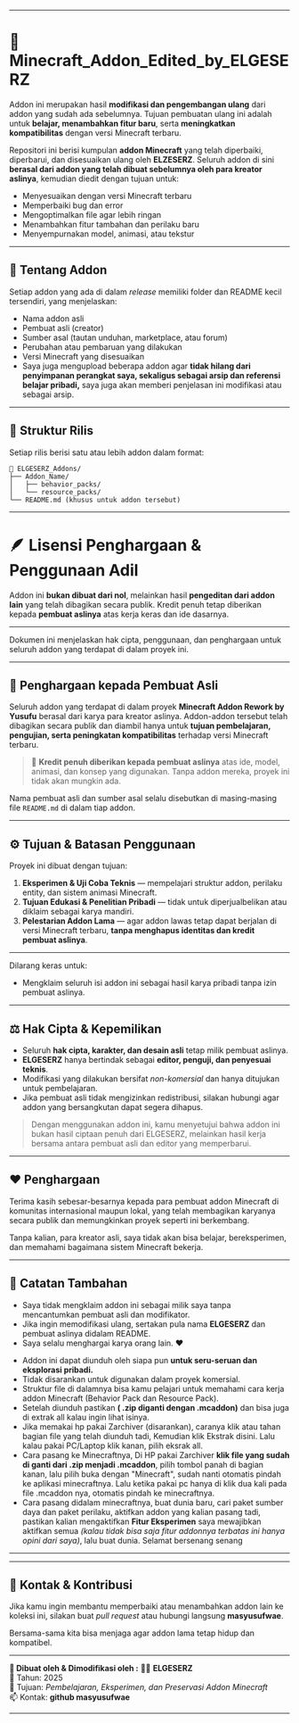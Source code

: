 
---

# 🧩 Minecraft_Addon_Edited_by_ELGESERZ

Addon ini merupakan hasil **modifikasi dan pengembangan ulang** dari addon yang sudah ada sebelumnya.
Tujuan pembuatan ulang ini adalah untuk **belajar, menambahkan fitur baru**, serta **meningkatkan kompatibilitas** dengan versi Minecraft terbaru.

Repositori ini berisi kumpulan **addon Minecraft** yang telah diperbaiki, diperbarui, dan disesuaikan ulang oleh **ELZESERZ**.
Seluruh addon di sini **berasal dari addon yang telah dibuat sebelumnya oleh para kreator aslinya**, kemudian diedit dengan tujuan untuk:

* Menyesuaikan dengan versi Minecraft terbaru
* Memperbaiki bug dan error
* Mengoptimalkan file agar lebih ringan
* Menambahkan fitur tambahan dan perilaku baru
* Menyempurnakan model, animasi, atau tekstur

---

## 📖 Tentang Addon

Setiap addon yang ada di dalam *release* memiliki folder dan README kecil tersendiri, yang menjelaskan:

* Nama addon asli
* Pembuat asli (creator)
* Sumber asal (tautan unduhan, marketplace, atau forum)
* Perubahan atau pembaruan yang dilakukan
* Versi Minecraft yang disesuaikan
* Saya juga mengupload beberapa addon agar **tidak hilang dari penyimpanan perangkat saya, sekaligus sebagai arsip dan referensi belajar pribadi,**
saya juga akan memberi penjelasan ini modifikasi atau sebagai arsip.
---

## 🧱 Struktur Rilis

Setiap rilis berisi satu atau lebih addon dalam format:

```
📁 ELGESERZ_Addons/
├── Addon_Name/
│   ├── behavior_packs/
│   └── resource_packs/
└── README.md (khusus untuk addon tersebut)
```

---

# 🪶 Lisensi Penghargaan & Penggunaan Adil

Addon ini **bukan dibuat dari nol**, melainkan hasil **pengeditan dari addon lain** yang telah dibagikan secara publik.
Kredit penuh tetap diberikan kepada **pembuat aslinya** atas kerja keras dan ide dasarnya.

---

Dokumen ini menjelaskan hak cipta, penggunaan, dan penghargaan untuk seluruh addon yang terdapat di dalam proyek ini.

---

## 📜 Penghargaan kepada Pembuat Asli

Seluruh addon yang terdapat di dalam proyek **Minecraft Addon Rework by Yusufu** berasal dari karya para kreator aslinya.
Addon-addon tersebut telah dibagikan secara publik dan diambil hanya untuk **tujuan pembelajaran, pengujian, serta peningkatan kompatibilitas** terhadap versi Minecraft terbaru.

> 🧱 **Kredit penuh diberikan kepada pembuat aslinya** atas ide, model, animasi, dan konsep yang digunakan.
> Tanpa addon mereka, proyek ini tidak akan mungkin ada.

Nama pembuat asli dan sumber asal selalu disebutkan di masing-masing file `README.md` di dalam tiap addon.

---

## ⚙️ Tujuan & Batasan Penggunaan

Proyek ini dibuat dengan tujuan:

1. **Eksperimen & Uji Coba Teknis** — mempelajari struktur addon, perilaku entity, dan sistem animasi Minecraft.
2. **Tujuan Edukasi & Penelitian Pribadi** — tidak untuk diperjualbelikan atau diklaim sebagai karya mandiri.
3. **Pelestarian Addon Lama** — agar addon lawas tetap dapat berjalan di versi Minecraft terbaru, **tanpa menghapus identitas dan kredit pembuat aslinya**.

---

Dilarang keras untuk:

* Mengklaim seluruh isi addon ini sebagai hasil karya pribadi tanpa izin pembuat aslinya.

---

## ⚖️ Hak Cipta & Kepemilikan

* Seluruh **hak cipta, karakter, dan desain asli** tetap milik pembuat aslinya.
* **ELGESERZ** hanya bertindak sebagai **editor, penguji, dan penyesuai teknis**.
* Modifikasi yang dilakukan bersifat *non-komersial* dan hanya ditujukan untuk pembelajaran.
* Jika pembuat asli tidak mengizinkan redistribusi, silakan hubungi agar addon yang bersangkutan dapat segera dihapus.

> Dengan menggunakan addon ini, kamu menyetujui bahwa addon ini bukan hasil ciptaan penuh dari ELGESERZ,
> melainkan hasil kerja bersama antara pembuat asli dan editor yang memperbarui.

---

## ❤️ Penghargaan

Terima kasih sebesar-besarnya kepada para pembuat addon Minecraft di komunitas internasional maupun lokal,
yang telah membagikan karyanya secara publik dan memungkinkan proyek seperti ini berkembang.

Tanpa kalian, para kreator asli, saya tidak akan bisa belajar, bereksperimen, dan memahami bagaimana sistem Minecraft bekerja.

---

## 🧠 Catatan Tambahan

* Saya tidak mengklaim addon ini sebagai milik saya tanpa mencantumkan pembuat asli dan modifikator.
* Jika ingin memodifikasi ulang, sertakan pula nama **ELGESERZ** dan pembuat aslinya didalam README.
* Saya selalu menghargai karya orang lain. ❤️
- Addon ini dapat diunduh oleh siapa pun **untuk seru-seruan dan eksplorasi pribadi.**  
- Tidak disarankan untuk digunakan dalam proyek komersial.  
- Struktur file di dalamnya bisa kamu pelajari untuk memahami cara kerja addon Minecraft (Behavior Pack dan Resource Pack).
- Setelah diunduh pastikan **( .zip diganti dengan .mcaddon)** dan bisa juga di extrak all kalau ingin lihat isinya.
- Jika memakai hp pakai Zarchiver (disarankan), caranya klik atau tahan bagian file yang telah diunduh tadi, Kemudian klik Ekstrak disini. Lalu kalau pakai PC/Laptop klik kanan, pilih eksrak all.
- Cara pasang ke Minecraftnya, Di HP pakai Zarchiver **klik file yang sudah di ganti dari .zip menjadi .mcaddon**, pilih tombol panah di bagian kanan, lalu pilih buka dengan "Minecraft", sudah nanti otomatis pindah ke aplikasi minecraftnya. Lalu ketika pakai pc hanya di klik dua kali pada file .mcaddon nya, otomatis pindah ke minecraftnya.
-  Cara pasang didalam minecraftnya, buat dunia baru, cari paket sumber daya dan paket perilaku, aktifkan addon yang kalian pasang tadi, pastikan kalian mengaktifkan **Fitur Eksperimen** saya mewajibkan aktifkan semua *(kalau tidak bisa saja fitur addonnya terbatas ini hanya opini dari saya)*, lalu buat dunia. Selamat bersenang senang

---

---

## 💬 Kontak & Kontribusi

Jika kamu ingin membantu memperbaiki atau menambahkan addon lain ke koleksi ini,
silakan buat *pull request* atau hubungi langsung **masyusufwae**.

Bersama-sama kita bisa menjaga agar addon lama tetap hidup dan kompatibel.

----

**📌 Dibuat oleh & Dimodifikasi oleh :**
🧑‍💻 **ELGESERZ**  
📅 Tahun: 2025  
📍 Tujuan: *Pembelajaran, Eksperimen, dan Preservasi Addon Minecraft*  
📫 Kontak: **github masyusufwae**

----
